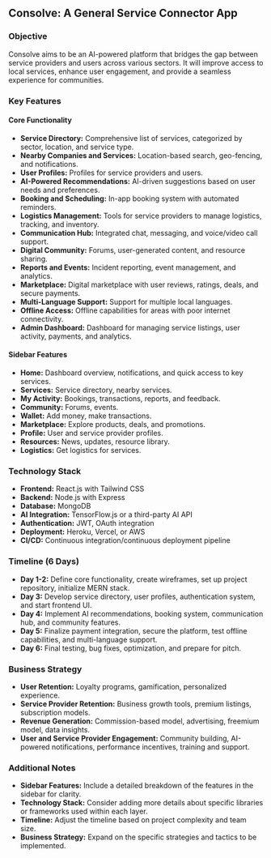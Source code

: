 ## Consolve: A General Service Connector App

### Objective
Consolve aims to be an AI-powered platform that bridges the gap between service providers and users across various sectors. It will improve access to local services, enhance user engagement, and provide a seamless experience for communities.

### Key Features

#### Core Functionality
* **Service Directory:** Comprehensive list of services, categorized by sector, location, and service type.
* **Nearby Companies and Services:** Location-based search, geo-fencing, and notifications.
* **User Profiles:** Profiles for service providers and users.
* **AI-Powered Recommendations:** AI-driven suggestions based on user needs and preferences.
* **Booking and Scheduling:** In-app booking system with automated reminders.
* **Logistics Management:** Tools for service providers to manage logistics, tracking, and inventory.
* **Communication Hub:** Integrated chat, messaging, and voice/video call support.
* **Digital Community:** Forums, user-generated content, and resource sharing.
* **Reports and Events:** Incident reporting, event management, and analytics.
* **Marketplace:** Digital marketplace with user reviews, ratings, deals, and secure payments.
* **Multi-Language Support:** Support for multiple local languages.
* **Offline Access:** Offline capabilities for areas with poor internet connectivity.
* **Admin Dashboard:** Dashboard for managing service listings, user activity, payments, and analytics.

#### Sidebar Features
* **Home:** Dashboard overview, notifications, and quick access to key services.
* **Services:** Service directory, nearby services.
* **My Activity:** Bookings, transactions, reports, and feedback.
* **Community:** Forums, events.
* **Wallet:** Add money, make transactions.
* **Marketplace:** Explore products, deals, and promotions.
* **Profile:** User and service provider profiles.
* **Resources:** News, updates, resource library.
* **Logistics:** Get logistics for services.

### Technology Stack
* **Frontend:** React.js with Tailwind CSS
* **Backend:** Node.js with Express
* **Database:** MongoDB
* **AI Integration:** TensorFlow.js or a third-party AI API
* **Authentication:** JWT, OAuth integration
* **Deployment:** Heroku, Vercel, or AWS
* **CI/CD:** Continuous integration/continuous deployment pipeline

### Timeline (6 Days)
* **Day 1-2:** Define core functionality, create wireframes, set up project repository, initialize MERN stack.
* **Day 3:** Develop service directory, user profiles, authentication system, and start frontend UI.
* **Day 4:** Implement AI recommendations, booking system, communication hub, and community features.
* **Day 5:** Finalize payment integration, secure the platform, test offline capabilities, and multi-language support.
* **Day 6:** Final testing, bug fixes, optimization, and prepare for pitch.

### Business Strategy
* **User Retention:** Loyalty programs, gamification, personalized experience.
* **Service Provider Retention:** Business growth tools, premium listings, subscription models.
* **Revenue Generation:** Commission-based model, advertising, freemium model, data insights.
* **User and Service Provider Engagement:** Community building, AI-powered notifications, performance incentives, training and support.

### Additional Notes
* **Sidebar Features:** Include a detailed breakdown of the features in the sidebar for clarity.
* **Technology Stack:** Consider adding more details about specific libraries or frameworks used within each layer.
* **Timeline:** Adjust the timeline based on project complexity and team size.
* **Business Strategy:** Expand on the specific strategies and tactics to be implemented.
